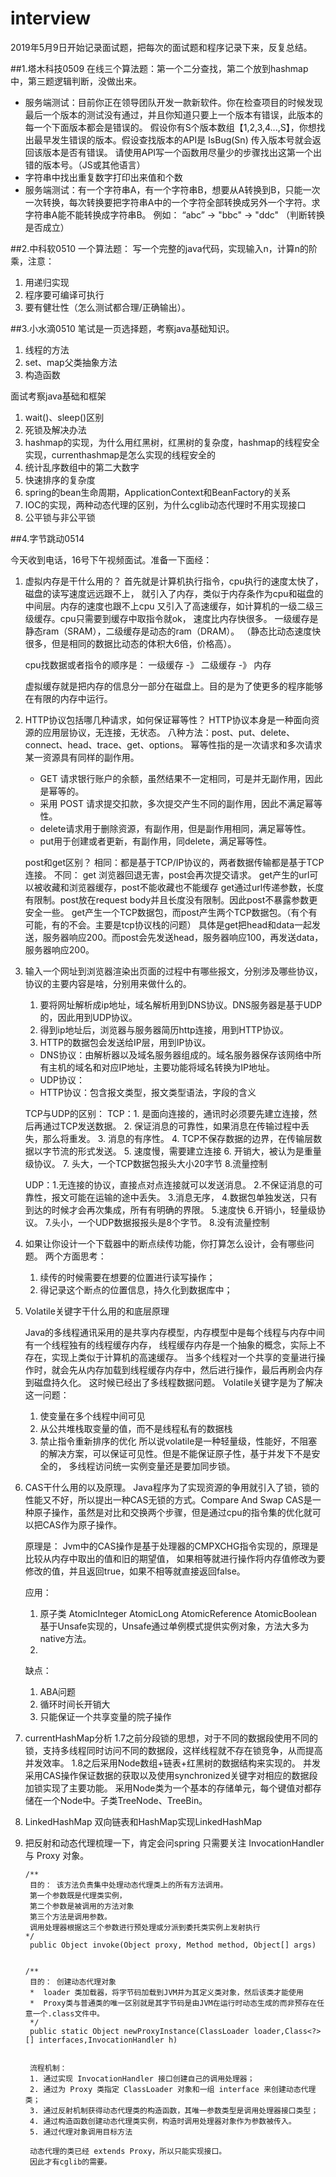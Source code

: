 # interview
2019年5月9日开始记录面试题，把每次的面试题和程序记录下来，反复总结。

##1.塔木科技0509
在线三个算法题：第一个二分查找，第二个放到hashmap中，第三题逻辑判断，没做出来。

- 服务端测试：目前你正在领导团队开发一款新软件。你在检查项目的时候发现最后一个版本的测试没有通过，并且你知道只要上一个版本有错误，此版本的每一个下面版本都会是错误的。 假设你有S个版本数组【1,2,3,4...,S】，你想找出最早发生错误的版本。假设查找版本的API是 IsBug(Sn) 传入版本号就会返回该版本是否有错误。 请使用API写一个函数用尽量少的步骤找出这第一个出错的版本号。（JS或其他语言）
- 字符串中找出重复数字打印出来值和个数
- 服务端测试：有一个字符串A，有一个字符串B，想要从A转换到B，只能一次一次转换，每次转换要把字符串A中的一个字符全部转换成另外一个字符。求字符串A能不能转换成字符串B。 例如： “abc” -> "bbc" -> "ddc" （判断转换是否成立）

##2.中科软0510
一个算法题：
写一个完整的java代码，实现输入n，计算n的阶乘，注意：
1. 用递归实现
2. 程序要可编译可执行
3. 要有健壮性（怎么测试都合理/正确输出）。

##3.小水滴0510
笔试是一页选择题，考察java基础知识。
1. 线程的方法
2. set、map父类抽象方法
3. 构造函数

面试考察java基础和框架

1. wait()、sleep()区别
2. 死锁及解决办法
3. hashmap的实现，为什么用红黑树，红黑树的复杂度，hashmap的线程安全实现，currenthashmap是怎么实现的线程安全的
4. 统计乱序数组中的第二大数字
5. 快速排序的复杂度
7. spring的bean生命周期，ApplicationContext和BeanFactory的关系
8. IOC的实现，两种动态代理的区别，为什么cglib动态代理时不用实现接口
9. 公平锁与非公平锁


##4.字节跳动0514

今天收到电话，16号下午视频面试。准备一下面经：

1. 虚拟内存是干什么用的？
    首先就是计算机执行指令，cpu执行的速度太快了，磁盘的读写速度远远跟不上，
    就引入了内存，类似于内存条作为cpu和磁盘的中间层。内存的速度也跟不上cpu
    又引入了高速缓存，如计算机的一级二级三级缓存。cpu只需要到缓存中取指令就ok，
    速度比内存快很多。
    一级缓存是静态ram（SRAM），二级缓存是动态的ram（DRAM）。
    （静态比动态速度快很多，但是相同的数据比动态的体积大6倍，价格高）。
    
    cpu找数据或者指令的顺序是：
        一级缓存 -》 二级缓存 -》 内存  
        
    虚拟缓存就是把内存的信息分一部分在磁盘上。目的是为了使更多的程序能够在有限的内存中运行。
    
2. HTTP协议包括哪几种请求，如何保证幂等性？
    HTTP协议本身是一种面向资源的应用层协议，无连接，无状态。
    八种方法：post、put、delete、connect、head、trace、get、options。
    幂等性指的是一次请求和多次请求某一资源具有同样的副作用。
   
    - GET 请求银行账户的余额，虽然结果不一定相同，可是并无副作用，因此是幂等的。
    - 采用 POST 请求提交扣款，多次提交产生不同的副作用，因此不满足幂等性。
    - delete请求用于删除资源，有副作用，但是副作用相同，满足幂等性。
    - put用于创建或者更新，有副作用，同delete，满足幂等性。

    post和get区别？
    相同：都是基于TCP/IP协议的，两者数据传输都是基于TCP连接。
    不同： get 浏览器回退无害，post会再次提交请求。
           get产生的url可以被收藏和浏览器缓存，post不能收藏也不能缓存
           get通过url传递参数，长度有限制。post放在request body并且长度没有限制。因此post不暴露参数更安全一些。
           get产生一个TCP数据包，而post产生两个TCP数据包。（有个有可能，有的不会。主要是tcp协议栈的问题）
                具体是get把head和data一起发送，服务器响应200。而post会先发送head，服务器响应100，再发送data，服务器响应200。
           
3. 输入一个网址到浏览器渲染出页面的过程中有哪些报文，分别涉及哪些协议，协议的主要内容是啥，分别用来做什么的。      
    
    1. 要将网址解析成ip地址，域名解析用到DNS协议。DNS服务器是基于UDP的，因此用到UDP协议。
    2. 得到ip地址后，浏览器与服务器简历http连接，用到HTTP协议。
    3. HTTP的数据包会发送给IP层，用到IP协议。
    
   - DNS协议：由解析器以及域名服务器组成的。域名服务器保存该网络中所有主机的域名和对应IP地址，主要功能将域名转换为IP地址。
   - UDP协议：
   - HTTP协议：包含报文类型，报文类型语法，字段的含义
   
   TCP与UDP的区别：
   TCP：1. 是面向连接的，通讯时必须要先建立连接，然后再通过TCP发送数据。
        2. 保证消息的可靠性，如果消息在传输过程中丢失，那么将重发。
        3. 消息的有序性。
        4. TCP不保存数据的边界，在传输层数据以字节流的形式发送。
        5. 速度慢，需要建立连接
        6. 开销大，被认为是重量级协议。
        7. 头大，一个TCP数据包报头大小20字节
        8.流量控制
        
   UDP：1.无连接的协议，直接点对点连接就可以发送消息。
        2.不保证消息的可靠性，报文可能在运输的途中丢失。
        3.消息无序，
        4.数据包单独发送，只有到达的时候才会再次集成，所有有明确的界限。
        5.速度快
        6.开销小，轻量级协议。
        7.头小，一个UDP数据报报头是8个字节。
        8.没有流量控制
        
   
4. 如果让你设计一个下载器中的断点续传功能，你打算怎么设计，会有哪些问题。
   两个方面思考：
    
    1. 续传的时候需要在想要的位置进行读写操作；
    2. 得记录这个断点的位置信息，持久化到数据库中；  

5. Volatile关键字干什么用的和底层原理
    
    Java的多线程通讯采用的是共享内存模型，内存模型中是每个线程与内存中间有一个线程独有的线程缓存内存，
    线程缓存内存是一个抽象的概念，实际上不存在，实现上类似于计算机的高速缓存。
    当多个线程对一个共享的变量进行操作时，就会先从内存加载到线程缓存内存中，然后进行操作，最后再刷会内存到磁盘持久化。
    这时候已经出了多线程数据问题。
    Volatile关键字是为了解决这一问题：
    1. 使变量在多个线程中间可见
    2. 从公共堆栈取变量的值，而不是线程私有的数据栈
    3. 禁止指令重新排序的优化
    所以说volatile是一种轻量级，性能好，不阻塞的解决方案，可以保证可见性。但是不能保证原子性，基于并发下不是安全的，
    多线程访问统一实例变量还是要加同步锁。

6. CAS干什么用的以及原理。
    Java程序为了实现资源的争用就引入了锁，锁的性能又不好，所以提出一种CAS无锁的方式。Compare And Swap
    CAS是一种原子操作，虽然是对比和交换两个步骤，但是通过cpu的指令集的优化就可以把CAS作为原子操作。
    
    原理是：
        Jvm中的CAS操作是基于处理器的CMPXCHG指令实现的，原理是比较从内存中取出的值和旧的期望值，
        如果相等就进行操作将内存值修改为要修改的值，并且返回true，如果不相等就直接返回false。
        
    应用：
    1. 原子类 AtomicInteger  AtomicLong  AtomicReference  AtomicBoolean
        基于Unsafe实现的，Unsafe通过单例模式提供实例对象，方法大多为native方法。
    2. 
    
    缺点：
    1. ABA问题
    2. 循环时间长开销大
    3. 只能保证一个共享变量的院子操作
        
7. currentHashMap分析
    1.7之前分段锁的思想，对于不同的数据段使用不同的锁，支持多线程同时访问不同的数据段，这样线程就不存在锁竞争，从而提高并发效率。
    1.8之后采用Node数组+链表+红黑树的数据结构来实现的。
    并发采用CAS操作保证数据的获取以及使用synchronized关键字对相应的数据段加锁实现了主要功能。
    采用Node类为一个基本的存储单元，每个键值对都存储在一个Node中。子类TreeNode、TreeBin。  
    
8. LinkedHashMap
   双向链表和HashMap实现LinkedHashMap
   
9. 把反射和动态代理梳理一下，肯定会问spring
   只需要关注 InvocationHandler 与 Proxy 对象。   
   
       /**
        目的： 该方法负责集中处理动态代理类上的所有方法调用。
        第一个参数既是代理类实例，
        第二个参数是被调用的方法对象
        第三个方法是调用参数。
        调用处理器根据这三个参数进行预处理或分派到委托类实例上发射执行
       */
        public Object invoke(Object proxy, Method method, Object[] args)
        
        
       /**
        目的： 创建动态代理对象
        *  loader 类加载器，将字节码加载到JVM并为其定义类对象，然后该类才能使用
        *  Proxy类与普通类的唯一区别就是其字节码是由JVM在运行时动态生成的而非预存在任意一个.class文件中。
        */
        public static Object newProxyInstance(ClassLoader loader,Class<?>[] interfaces,InvocationHandler h)
        
        
        流程机制：
        1. 通过实现 InvocationHandler 接口创建自己的调用处理器；
        2. 通过为 Proxy 类指定 ClassLoader 对象和一组 interface 来创建动态代理类；
        3. 通过反射机制获得动态代理类的构造函数，其唯一参数类型是调用处理器接口类型；
        4. 通过构造函数创建动态代理类实例，构造时调用处理器对象作为参数被传入。
        5. 通过代理对象调用目标方法

        动态代理的类已经 extends Proxy，所以只能实现接口。
        因此才有cglib的需要。
   
         
    
    











